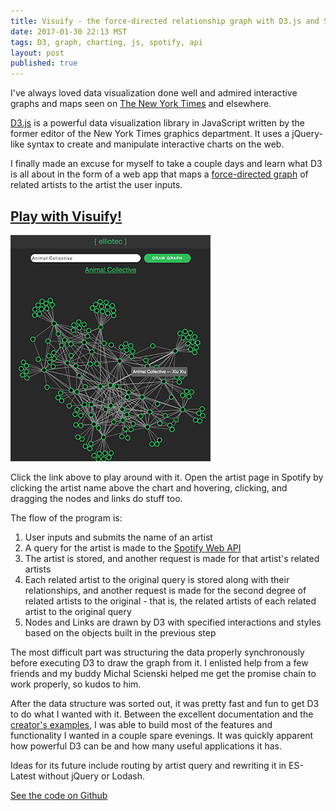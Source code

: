 ```yaml
---
title: Visuify - the force-directed relationship graph with D3.js and Spotify
date: 2017-01-30 22:13 MST
tags: D3, graph, charting, js, spotify, api
layout: post
published: true
---
```

I've always loved data visualization done well and admired interactive graphs and maps seen on [The New York Times](https://www.nytimes.com/interactive/2016/12/21/upshot/Mapping-the-Shadows-of-New-York-City.html) and elsewhere.

[D3.js](https://d3js.org/) is a powerful data visualization library in JavaScript written by the former editor of the New York Times graphics department. It uses a jQuery-like syntax to create and manipulate interactive charts on the web.

I finally made an excuse for myself to take a couple days and learn what D3 is all about in the form of a web app that maps a [force-directed graph](https://en.wikipedia.org/wiki/Force-directed_graph_drawing) of related artists to the artist the user inputs.

<a href="https://elliotec.com/visuify/">
    <h2>Play with Visuify!</h2>
    <img src="../images/visuify-small.png"/>
</a>

Click the link above to play around with it. Open the artist page in Spotify by clicking the artist name above the chart and hovering, clicking, and dragging the nodes and links do stuff too.

The flow of the program is:

1. User inputs and submits the name of an artist
2. A query for the artist is made to the [Spotify Web API](https://developer.spotify.com/web-api/)
3. The artist is stored, and another request is made for that artist's related artists
4. Each related artist to the original query is stored along with their relationships, and another request is made for the second degree of related artists to the original - that is, the related artists of each related artist to the original query
5. Nodes and Links are drawn by D3 with specified interactions and styles based on the objects built in the previous step

The most difficult part was structuring the data properly synchronously before executing D3 to draw the graph from it. I enlisted help from a few friends and my buddy Michal Scienski helped me get the promise chain to work properly, so kudos to him.

After the data structure was sorted out, it was pretty fast and fun to get D3 to do what I wanted with it. Between the excellent documentation and the [creator's examples](https://gist.github.com/mbostock), I was able to build most of the features and functionality I wanted in a couple spare evenings. It was quickly apparent how powerful D3 can be and how many useful applications it has.

Ideas for its future include routing by artist query and rewriting it in ES-Latest without jQuery or Lodash.

[See the code on Github](https://github.com/elliotec/visuify)

